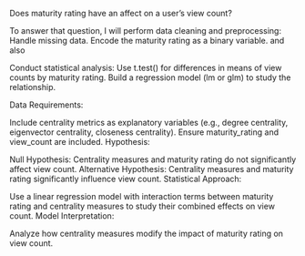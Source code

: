 Does maturity rating have an affect on a user’s view count?

To answer that question, I will perform data cleaning and preprocessing:
Handle missing data.
Encode the maturity rating as a binary variable.
and also

Conduct statistical analysis:
Use t.test() for differences in means of view counts by maturity rating.
Build a regression model (lm or glm) to study the relationship.

Data Requirements:

Include centrality metrics as explanatory variables (e.g., degree centrality, eigenvector centrality, closeness centrality).
Ensure maturity_rating and view_count are included.
Hypothesis:

Null Hypothesis: Centrality measures and maturity rating do not significantly affect view count.
Alternative Hypothesis: Centrality measures and maturity rating significantly influence view count.
Statistical Approach:

Use a linear regression model with interaction terms between maturity rating and centrality measures to study their combined effects on view count.
Model Interpretation:

Analyze how centrality measures modify the impact of maturity rating on view count.
